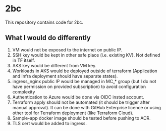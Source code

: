 # 2bc
This repository contains code for 2bc.

## What I would do differently
1. VM would not be exposed to the internet on public IP.
2. SSH key would be kept in other safe place (i.e. existing KV). Not defined in TF itself.
3. AKS key would be different from VM key.
4. Workloads in AKS would be deployed outside of terraform (Application and Infra deployment should have separate states).
5. ingress_nginx public IP would be managed in MC_* group (but I do not have permission on provided subscription) to avoid configuration complexity
6. Authentication to Azure would be done via OIDC insted account.
7. Terraform apply should not be automated (it should be trigger after manual approval). It can be done with GitHub Enterprise licence or using other tool for Terraform deployment (like Terraform Cloud).
8. Sample-app docker image should be tested before pushing to ACR.
9. TLS cert would be added to ingress.
